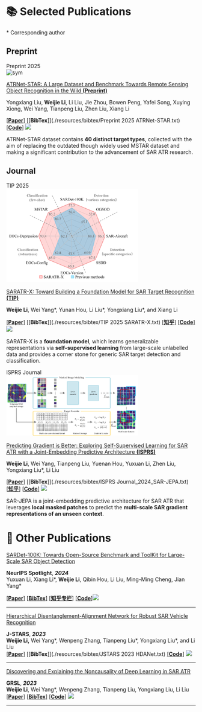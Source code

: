 # 📚 Selected Publications
\* Corresponding author

## Preprint

<div class='paper-box'><div class='paper-box-image'><div><div class="badge">Preprint 2025</div><img src='images/pub/Preprint_2025_ATRNet-STAR.png' alt="sym" width="350"  >
</div></div>
<div class='paper-box-text' markdown="1">

[ATRNet-STAR: A Large Dataset and Benchmark Towards Remote Sensing Object Recognition in the Wild **(Preprint)**](https://arxiv.org/abs/2501.13354)

Yongxiang Liu, **Weijie Li**, Li Liu, Jie Zhou, Bowen Peng, Yafei Song, Xuying Xiong, Wei Yang, Tianpeng Liu, Zhen Liu, Xiang Li

[[**Paper**]](https://arxiv.org/abs/2501.13354) [[**BibTex**]](./resources/bibtex/Preprint 2025 ATRNet-STAR.txt) [[**Code**]](https://github.com/waterdisappear/ATRNet-STAR) [![](https://img.shields.io/github/stars/waterdisappear/ATRNet-STAR?style=social)](https://github.com/waterdisappear/ATRNet-STAR)

ATRNet-STAR dataset contains **40 distinct target types**, collected with the aim of replacing the outdated though widely used MSTAR dataset and making a significant contribution to the advancement of SAR ATR research.

</div>
</div>

## Journal

<div class='paper-box'><div class='paper-box-image'><div><div class="badge">TIP 2025</div><img src='images/pub/TIP_2025_SARATR-X.png' alt="sym" width="350"  >
</div></div>
<div class='paper-box-text' markdown="1">

[SARATR-X: Toward Building a Foundation Model for SAR Target Recognition **(TIP)**](https://ieeexplore.ieee.org/document/10856784)

**Weijie Li**, Wei Yang\*, Yunan Hou, Li Liu\*, Yongxiang Liu\*, and Xiang Li

[[**Paper**]](https://ieeexplore.ieee.org/document/10856784) [[**BibTex**]](./resources/bibtex/TIP 2025 SARATR-X.txt) [[**知乎**]](https://zhuanlan.zhihu.com/p/20701889782) [[**Code**]](https://github.com/waterdisappear/SARATR-X) [![](https://img.shields.io/github/stars/waterdisappear/SARATR-X?style=social)](https://github.com/waterdisappear/SARATR-X)

SARATR-X is a **foundation model**, which learns generalizable representations via **self-supervised learning** from large-scale unlabelled data and provides a corner stone for generic SAR target detection and classification.

</div>
</div>

<div class='paper-box'><div class='paper-box-image'><div><div class="badge">ISPRS Journal</div><img src='images/pub/ISPRS Journal_2024_SAR-JEPA.png' alt="sym" width="350"  >
</div></div>
<div class='paper-box-text' markdown="1">

[Predicting Gradient is Better: Exploring Self-Supervised Learning for SAR ATR with a Joint-Embedding Predictive Architecture **(ISPRS)**](https://www.sciencedirect.com/science/article/pii/S0924271624003514)

**Weijie Li**, Wei Yang, Tianpeng Liu, Yuenan Hou, Yuxuan Li, Zhen Liu, Yongxiang Liu\*, Li Liu

[[**Paper**]](https://www.sciencedirect.com/science/article/pii/S0924271624003514) [[**BibTex**]](./resources/bibtex/ISPRS Journal_2024_SAR-JEPA.txt) [[**知乎**]](https://zhuanlan.zhihu.com/p/787495052) [[**Code**]](https://github.com/waterdisappear/SAR-JEPA) [![](https://img.shields.io/github/stars/waterdisappear/SAR-JEPA?style=social)](https://github.com/waterdisappear/SAR-JEPA)

SAR-JEPA is a joint-embedding predictive architecture for SAR ATR that leverages **local masked patches** to predict the **multi-scale SAR gradient representations of an unseen context**.

</div>
</div>

# 📃 Other Publications

[SARDet-100K: Towards Open-Source Benchmark and ToolKit for Large-Scale SAR Object Detection](https://arxiv.org/abs/2403.06534)

**NeurIPS Spotlight**, ***2024***  
Yuxuan Li, Xiang Li\*, **Weijie Li**, Qibin Hou, Li Liu, Ming-Ming Cheng, Jian Yang\*   

[[**Paper**]](https://arxiv.org/pdf/2403.06534) [[**BibTex**]](./resources/bibtex/NeurIPS_2024_Sardet.txt) [[**知乎专栏**]](https://zhuanlan.zhihu.com/p/686785188) [[**Code**]](https://github.com/zcablii/SARDet_100K)[![](https://img.shields.io/github/stars/zcablii/SARDet_100K?style=social)](https://github.com/zcablii/SARDet_100K)

---

[Hierarchical Disentanglement-Alignment Network for Robust SAR Vehicle Recognition](https://ieeexplore.ieee.org/document/10283916)

**J-STARS**, ***2023***  
**Weijie Li,** Wei Yang\*, Wenpeng Zhang, Tianpeng Liu\*, Yongxiang Liu\*, and Li Liu   
[[**Paper**]](https://ieeexplore.ieee.org/document/10283916) [[**BibTex**]](./resources/bibtex/JSTARS 2023 HDANet.txt) [[**Code**]](https://github.com/waterdisappear/SAR-ATR-HDANet)  [![](https://img.shields.io/github/stars/waterdisappear/SAR-ATR-HDANet?style=social)](https://github.com/waterdisappear/SAR-ATR-HDANet)

---

[Discovering and Explaining the Noncausality of Deep Learning in SAR ATR](https://ieeexplore.ieee.org/document/10100951)

**GRSL**, ***2023***  
**Weijie Li**, Wei Yang\*, Wenpeng Zhang, Tianpeng Liu, Yongxiang Liu, Li Liu   
[[**Paper**]](https://arxiv.org/abs/2304.00668) [[**BibTex**]](./resources/bibtex/GRSL_2023_DataBias.txt) [[**Code**]](https://github.com/waterdisappear/Data-Bias-in-MSTAR)  [![](https://img.shields.io/github/stars/waterdisappear/Data-Bias-in-MSTAR?style=social)](https://github.com/waterdisappear/Data-Bias-in-MSTAR)

---

